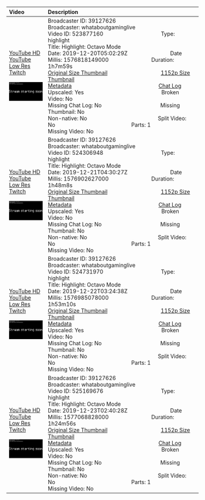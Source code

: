 |Video|Description|
|:---|:---|
|[YouTube HD](https://www.youtube.com/watch?v=6_ikt6XQ8O0)<br>[YouTube Low Res](https://www.youtube.com/watch?v=PoDshraJEMc)<br>[Twitch](https://www.twitch.tv/videos/523877160)<br><br>[<img src="../../../../../39127626/videos/thumbnails_1152p/2019/12/1576818149000_2019_12_20T05_02_29Z_39127626_523877160_videos_thumbnails_1152p_thumb523877160-2048x1152.jpg" width="200">](https://www.youtube.com/watch?v=6_ikt6XQ8O0)|Broadcaster ID: 39127626          Broadcaster: whataboutgaminglive<br>Video ID: 523877160             Type: highlight<br>Title: Highlight: Octavo Mode<br>Date: 2019-12-20T05:02:29Z        Date Millis: 1576818149000        Duration: 1h7m59s<br>[Original Size Thumbnail](../../../../../39127626/videos/thumbnails_orig/2019/12/1576818149000_2019_12_20T05_02_29Z_39127626_523877160_videos_thumbnails_orig_thumb523877160-0x0.jpg)          [1152p Size Thumbnail](../../../../../39127626/videos/thumbnails_1152p/2019/12/1576818149000_2019_12_20T05_02_29Z_39127626_523877160_videos_thumbnails_1152p_thumb523877160-2048x1152.jpg)<br>[Metadata](../../../../../39127626/videos/metadata/2019/12/1576818149000_2019_12_20T05_02_29Z_39127626_523877160_video_metadata.json)                 [Chat Log](../../../../../39127626/videos/chatlogs/2019/12/2019-12-20T05_02_29Z_39127626_523877160_chat.json)<br>Upscaled: Yes                Broken Video: No<br>Missing Chat Log: No           Missing Thumbnail: No<br>Non-native: No              Split Video: No               Parts: 1<br>Missing Video: No
|[YouTube HD](https://www.youtube.com/watch?v=flwSi1x3T2A)<br>[YouTube Low Res](https://www.youtube.com/watch?v=nPfXm6XXXQQ)<br>[Twitch](https://www.twitch.tv/videos/524306948)<br><br>[<img src="../../../../../39127626/videos/thumbnails_1152p/2019/12/1576902627000_2019_12_21T04_30_27Z_39127626_524306948_videos_thumbnails_1152p_thumb524306948-2048x1152.jpg" width="200">](https://www.youtube.com/watch?v=flwSi1x3T2A)|Broadcaster ID: 39127626          Broadcaster: whataboutgaminglive<br>Video ID: 524306948             Type: highlight<br>Title: Highlight: Octavo Mode<br>Date: 2019-12-21T04:30:27Z        Date Millis: 1576902627000        Duration: 1h48m8s<br>[Original Size Thumbnail](../../../../../39127626/videos/thumbnails_orig/2019/12/1576902627000_2019_12_21T04_30_27Z_39127626_524306948_videos_thumbnails_orig_thumb524306948-0x0.jpg)          [1152p Size Thumbnail](../../../../../39127626/videos/thumbnails_1152p/2019/12/1576902627000_2019_12_21T04_30_27Z_39127626_524306948_videos_thumbnails_1152p_thumb524306948-2048x1152.jpg)<br>[Metadata](../../../../../39127626/videos/metadata/2019/12/1576902627000_2019_12_21T04_30_27Z_39127626_524306948_video_metadata.json)                 [Chat Log](../../../../../39127626/videos/chatlogs/2019/12/2019-12-21T04_30_27Z_39127626_524306948_chat.json)<br>Upscaled: Yes                Broken Video: No<br>Missing Chat Log: No           Missing Thumbnail: No<br>Non-native: No              Split Video: No               Parts: 1<br>Missing Video: No
|[YouTube HD](https://www.youtube.com/watch?v=wngQPBDCha4)<br>[YouTube Low Res](https://www.youtube.com/watch?v=Fe44wQs_Q30)<br>[Twitch](https://www.twitch.tv/videos/524731970)<br><br>[<img src="../../../../../39127626/videos/thumbnails_1152p/2019/12/1576985078000_2019_12_22T03_24_38Z_39127626_524731970_videos_thumbnails_1152p_thumb524731970-2048x1152.jpg" width="200">](https://www.youtube.com/watch?v=wngQPBDCha4)|Broadcaster ID: 39127626          Broadcaster: whataboutgaminglive<br>Video ID: 524731970             Type: highlight<br>Title: Highlight: Octavo Mode<br>Date: 2019-12-22T03:24:38Z        Date Millis: 1576985078000        Duration: 1h53m10s<br>[Original Size Thumbnail](../../../../../39127626/videos/thumbnails_orig/2019/12/1576985078000_2019_12_22T03_24_38Z_39127626_524731970_videos_thumbnails_orig_thumb524731970-0x0.jpg)          [1152p Size Thumbnail](../../../../../39127626/videos/thumbnails_1152p/2019/12/1576985078000_2019_12_22T03_24_38Z_39127626_524731970_videos_thumbnails_1152p_thumb524731970-2048x1152.jpg)<br>[Metadata](../../../../../39127626/videos/metadata/2019/12/1576985078000_2019_12_22T03_24_38Z_39127626_524731970_video_metadata.json)                 [Chat Log](../../../../../39127626/videos/chatlogs/2019/12/2019-12-22T03_24_38Z_39127626_524731970_chat.json)<br>Upscaled: Yes                Broken Video: No<br>Missing Chat Log: No           Missing Thumbnail: No<br>Non-native: No              Split Video: No               Parts: 1<br>Missing Video: No
|[YouTube HD](https://www.youtube.com/watch?v=HgePlP087Tk)<br>[YouTube Low Res](https://www.youtube.com/watch?v=Y5steKCpaAk)<br>[Twitch](https://www.twitch.tv/videos/525169676)<br><br>[<img src="../../../../../39127626/videos/thumbnails_1152p/2019/12/1577068828000_2019_12_23T02_40_28Z_39127626_525169676_videos_thumbnails_1152p_thumb525169676-2048x1152.jpg" width="200">](https://www.youtube.com/watch?v=HgePlP087Tk)|Broadcaster ID: 39127626          Broadcaster: whataboutgaminglive<br>Video ID: 525169676             Type: highlight<br>Title: Highlight: Octavo Mode<br>Date: 2019-12-23T02:40:28Z        Date Millis: 1577068828000        Duration: 1h24m56s<br>[Original Size Thumbnail](../../../../../39127626/videos/thumbnails_orig/2019/12/1577068828000_2019_12_23T02_40_28Z_39127626_525169676_videos_thumbnails_orig_thumb525169676-0x0.jpg)          [1152p Size Thumbnail](../../../../../39127626/videos/thumbnails_1152p/2019/12/1577068828000_2019_12_23T02_40_28Z_39127626_525169676_videos_thumbnails_1152p_thumb525169676-2048x1152.jpg)<br>[Metadata](../../../../../39127626/videos/metadata/2019/12/1577068828000_2019_12_23T02_40_28Z_39127626_525169676_video_metadata.json)                 [Chat Log](../../../../../39127626/videos/chatlogs/2019/12/2019-12-23T02_40_28Z_39127626_525169676_chat.json)<br>Upscaled: Yes                Broken Video: No<br>Missing Chat Log: No           Missing Thumbnail: No<br>Non-native: No              Split Video: No               Parts: 1<br>Missing Video: No
